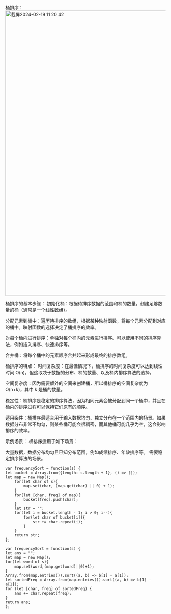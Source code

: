 桶排序：     
<img width="894" alt="截屏2024-02-19 11 20 42" src="https://github.com/xkong-study/gucheng_algorithm/assets/100473178/db8e8d31-3b78-4653-9d08-04795d79beb5">

桶排序的基本步骤：
初始化桶：根据待排序数据的范围和桶的数量，创建足够数量的桶（通常是一个线性数组）。

分配元素到桶中：遍历待排序的数组，根据某种映射函数，将每个元素分配到对应的桶中。映射函数的选择决定了桶排序的效率。

对每个桶内进行排序：单独对每个桶内的元素进行排序。可以使用不同的排序算法，例如插入排序、快速排序等。

合并桶：将每个桶中的元素顺序合并起来形成最终的排序数组。

桶排序的特点：
时间复杂度：在最佳情况下，桶排序的时间复杂度可以达到线性时间 O(n)，但这取决于数据的分布、桶的数量、以及桶内排序算法的选择。

空间复杂度：因为需要额外的空间来创建桶，所以桶排序的空间复杂度为 O(n+k)，其中 k 是桶的数量。

稳定性：桶排序是稳定的排序算法，因为相同元素会被分配到同一个桶中，并且在桶内的排序过程可以保持它们原有的顺序。

适用条件：桶排序最适合用于输入数据均匀、独立分布在一个范围内的场景。如果数据分布非常不均匀，则某些桶可能会很稠密，而其他桶可能几乎为空，这会影响排序的效率。

示例场景：
桶排序适用于如下场景：

大量数据，数据分布均匀且已知分布范围，例如成绩排序、年龄排序等。
需要稳定排序算法的场景。

```code
var frequencySort = function(s) {
let bucket = Array.from({length: s.length + 1}, () => []);
let map = new Map();
    for(let char of s){
        map.set(char, (map.get(char) || 0) + 1);
    }
    for(let [char, freq] of map){
        bucket[freq].push(char);
    }
    let str = "";
    for(let i = bucket.length - 1; i > 0; i--){
        for(let char of bucket[i]){
            str += char.repeat(i);
        }
    }
    return str;
};
```

```code
var frequencySort = function(s) {
let ans = "";
let map = new Map();
for(let word of s){
    map.set(word,(map.get(word)||0)+1);
}
Array.from(map.entries()).sort((a, b) => b[1] - a[1]);
let sortedFreq = Array.from(map.entries()).sort((a, b) => b[1] - a[1]);
for (let [char, freq] of sortedFreq) {
    ans += char.repeat(freq);
}
return ans;
};
```
